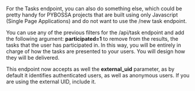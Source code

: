 For the Tasks endpoint, you can also do something else, which could be pretty handy for PYBOSSA projects that are built using only Javascript (Single Page Applications) and do not want to use the /new task endpoint. 

You can use any of the previous filters for the /api/task
endpoint and add the following argument: **participated=1** to remove from the results, the tasks that the user has participated in. In this way, you will be entirely in charge of how the tasks are presented to your users. You will design how they will be delivered.

This endpoint now accepts as well the **external\_uid** parameter, as by default it identifies authenticated users, as well as anonymous users. If you are using the external UID, include it.

